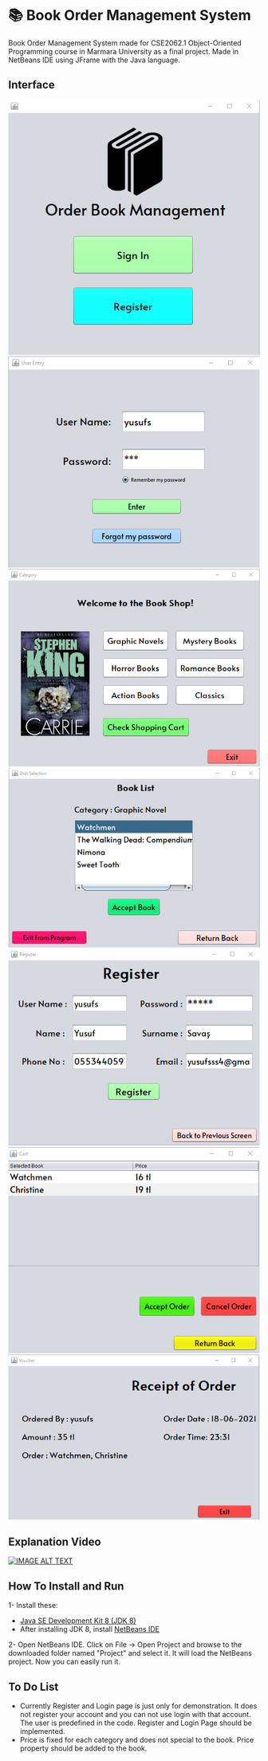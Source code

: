 # 📚 Book Order Management System

Book Order Management System made for CSE2062.1 Object-Oriented Programming course in Marmara University as a final project. Made in NetBeans IDE using JFrame with the Java language. 

## Interface

![](https://github.com/Yusufss4/Book-Order-Management-System/blob/main/Photos/1LandingPage.png?raw=true)
![](https://github.com/Yusufss4/Book-Order-Management-System/blob/main/Photos/2UserName.png?raw=true)
![](https://github.com/Yusufss4/Book-Order-Management-System/blob/main/Photos/3Books.png?raw=true)
![](https://github.com/Yusufss4/Book-Order-Management-System/blob/main/Photos/4Books.png?raw=true)
![](https://github.com/Yusufss4/Book-Order-Management-System/blob/main/Photos/5Register.png?raw=true)
![](https://github.com/Yusufss4/Book-Order-Management-System/blob/main/Photos/6Price.png?raw=true)
![](https://github.com/Yusufss4/Book-Order-Management-System/blob/main/Photos/7Receipt.png?raw=true)

## Explanation Video

[![IMAGE ALT TEXT](http://img.youtube.com/vi/pK7_TmLFsKM/0.jpg)](http://www.youtube.com/watch?v=pK7_TmLFsKM "Watch Video")

## How To Install and Run

1- Install these:
-   [Java SE Development Kit 8 (JDK 8)](http://www.oracle.com/technetwork/java/javase/downloads/jdk8-downloads-2133151.html)
-   After installing JDK 8, install  [NetBeans IDE](https://netbeans.org/downloads/)

2- Open NetBeans IDE. Click on File -> Open Project and browse to the downloaded folder named "Project" and select it. It will load the NetBeans project. Now you can easily run it.

## To Do List

 - Currently Register and Login page is just only for demonstration. It does not register your account and you can not use login with that account. The user is predefined in the code. Register and Login Page should be implemented.
 - Price is fixed for each category and does not special to the book. Price property should be added to the book.
